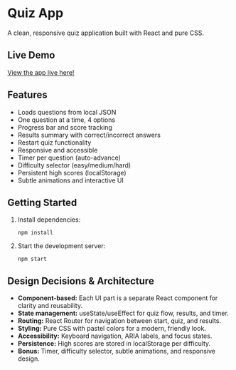 # Quiz App

A clean, responsive quiz application built with React and pure CSS.

## Live Demo

[View the app live here!](https://quizapp-plum-mu.vercel.app)

## Features

- Loads questions from local JSON
- One question at a time, 4 options
- Progress bar and score tracking
- Results summary with correct/incorrect answers
- Restart quiz functionality
- Responsive and accessible
- Timer per question (auto-advance)
- Difficulty selector (easy/medium/hard)
- Persistent high scores (localStorage)
- Subtle animations and interactive UI

## Getting Started

1. Install dependencies:
   ```
   npm install
   ```
2. Start the development server:
   ```
   npm start
   ```

## Design Decisions & Architecture

- **Component-based:** Each UI part is a separate React component for clarity and reusability.
- **State management:** useState/useEffect for quiz flow, results, and timer.
- **Routing:** React Router for navigation between start, quiz, and results.
- **Styling:** Pure CSS with pastel colors for a modern, friendly look.
- **Accessibility:** Keyboard navigation, ARIA labels, and focus states.
- **Persistence:** High scores are stored in localStorage per difficulty.
- **Bonus:** Timer, difficulty selector, subtle animations, and responsive design.
